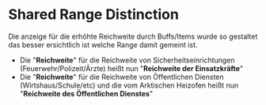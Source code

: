 # Shared Range Distinction

Die anzeige für die erhöhte Reichweite durch Buffs/Items wurde so gestaltet das besser ersichtlich ist welche Range damit gemeint ist.

- Die "**Reichweite**" für die Reichweite von Sicherheitseinrichtungen (Feuerwehr/Polizeit/Ärzte) heißt nun "**Reichweite der Einsatzkräfte**"
- Die "**Reichweite**" für die Reichweite von Öffentlichen Diensten (Wirtshaus/Schule/etc) und die vom Arktischen Heizofen heißt nun "**Reichweite des Öffentlichen Dienstes**"
